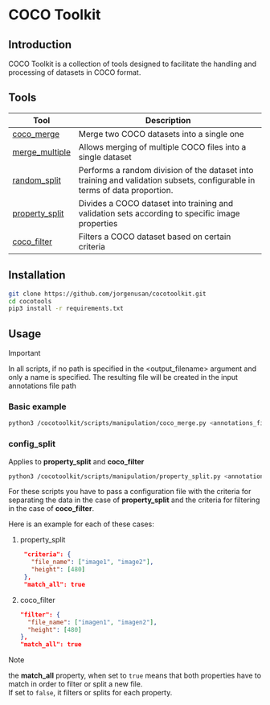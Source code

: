 # COCO Toolkit

## Introduction

COCO Toolkit is a collection of tools designed to facilitate the handling and processing of datasets in COCO format.

## Tools

| Tool | Description |
| ---- | ----------- |
| [coco_merge](./cocotoolkit/scripts/manipulation/coco_merge.py) | Merge two COCO datasets into a single one |
| [merge_multiple](./cocotoolkit/scripts/manipulation/merge_multiple_coco_files.py) | Allows merging of multiple COCO files into a single dataset |
| [random_split](./cocotoolkit/scripts/manipulation/random_split.py) | Performs a random division of the dataset into training and validation subsets, configurable in terms of data proportion. |
| [property_split](./cocotoolkit/scripts/manipulation/property_split.py) | Divides a COCO dataset into training and validation sets according to specific image properties |
| [coco_filter](./cocotoolkit/scripts/manipulation/coco_filter.py) | Filters a COCO dataset based on certain criteria |

## Installation

```bash
git clone https://github.com/jorgenusan/cocotoolkit.git
cd cocotools
pip3 install -r requirements.txt
```

## Usage

> [!IMPORTANT]
> In all scripts, if no path is specified in the <output_filename> argument and only a name is specified. The resulting file will be created in the input annotations file path

### Basic example

```bash
python3 /cocotoolkit/scripts/manipulation/coco_merge.py <annotations_file_1> <annotations_file_2> <output_filename>
```

### config_split

Applies to **property_split** and **coco_filter**

```bash
python3 /cocotoolkit/scripts/manipulation/property_split.py <annotations_file> <config_split>
```

For these scripts you have to pass a configuration file with the criteria for separating the data in the case of **property_split** and the criteria for filtering in the case of **coco_filter**.

Here is an example for each of these cases:

1. property_split

   ```json
    "criteria": {
      "file_name": ["image1", "image2"],
      "height": [480]
    },
    "match_all": true
   ```

2. coco_filter

    ```json
    "filter": {
      "file_name": ["imagen1", "imagen2"],
      "height": [480]
    },
    "match_all": true
   ```

> [!NOTE]
> the **match_all** property, when set to `true` means that both properties have to match in order to filter or split a new file.<br>
> If set to `false`, it filters or splits for each property.
